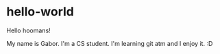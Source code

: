 # hello-world

Hello hoomans!

My name is Gabor. I'm a CS student.
I'm learning git atm and I enjoy it. :D

